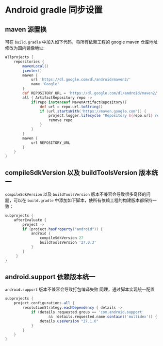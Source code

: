 # Android gradle 同步设置

## maven 源置换

可在 `build.gradle` 中加入如下代码，将所有依赖工程的 google maven 仓库地址修改为国内镜像地址:

```gradle
allprojects {
    repositories {
        mavenLocal()
        jcenter()
        maven {
            url 'https://dl.google.com/dl/android/maven2/'
            name 'Google'
        }
        def REPOSITORY_URL = 'https://dl.google.com/dl/android/maven2/'
        all { ArtifactRepository repo ->
            if(repo instanceof MavenArtifactRepository){
                def url = repo.url.toString()
                if (url.startsWith('https://maven.google.com')) {
                    project.logger.lifecycle "Repository ${repo.url} replaced by $REPOSITORY_URL."
                    remove repo
                }
            }
        }
        maven {
            url REPOSITORY_URL
        }
    }
}

```

## compileSdkVersion 以及 buildToolsVersion 版本统一

`compileSdkVersion` 以及 `buildToolsVersion` 版本不兼容会导致很多奇怪的问题，可以在 `build.gradle` 中添加如下脚本，使所有依赖工程的构建版本都保持一致：

```gradle
subprojects {
    afterEvaluate {
        project ->
        if (project.hasProperty("android")) {
            android {
                compileSdkVersion 27
                buildToolsVersion '27.0.3'
            }
        }
     }
}
```

## android.support 依赖版本统一

`android.support` 版本不兼容会导致打包编译失败
同理，通过脚本实现统一配置

```gradle
subprojects {
    project.configurations.all {
        resolutionStrategy.eachDependency { details ->
            if (details.requested.group == 'com.android.support'
                    && !details.requested.name.contains('multidex')) {
                details.useVersion "27.1.0"
            }
        }
    }
}
```
